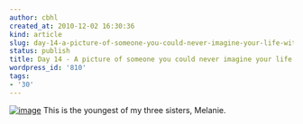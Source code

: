 ```yaml
---
author: cbhl
created_at: 2010-12-02 16:30:36
kind: article
slug: day-14-a-picture-of-someone-you-could-never-imagine-your-life-without
status: publish
title: Day 14 - A picture of someone you could never imagine your life without
wordpress_id: '810'
tags:
- '30'
---
```


[![image](http://blog.azuresky.ca/blog/wp-content/uploads/2010/12/76153_1225063842949_1719620954_431599_8042486_n-300x240.jpg "Melanie")](http://blog.azuresky.ca/blog/wp-content/uploads/2010/12/76153_1225063842949_1719620954_431599_8042486_n.jpg)
This is the youngest of my three sisters, Melanie.
